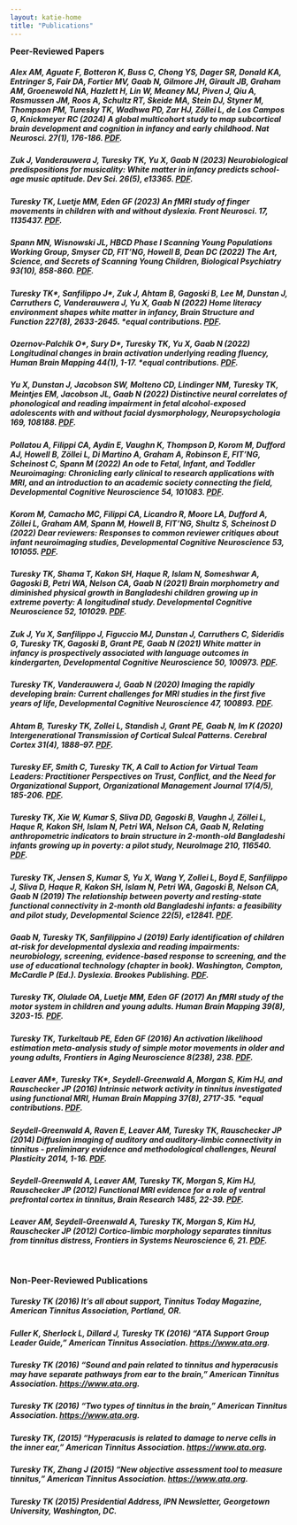 ```yaml
---
layout: katie-home
title: "Publications"
---
```


<span style="font-weight: bold; font-size:1.1em;">Peer-Reviewed Papers</span>  

##### Alex AM, Aguate F, Botteron K, Buss C, Chong YS, Dager SR, Donald KA, Entringer S, Fair DA, Fortier MV, Gaab N, Gilmore JH, Girault JB, Graham AM, Groenewold NA, Hazlett H, Lin W, Meaney MJ, Piven J, Qiu A, Rasmussen JM, Roos A, Schultz RT, Skeide MA, Stein DJ, Styner M, Thompson PM, Turesky TK, Wadhwa PD, Zar HJ, Zöllei L, de Los Campos G, Knickmeyer RC  (2024) A global multicohort study to map subcortical brain development and cognition in infancy and early childhood. Nat Neurosci. 27(1), 176-186. [PDF](pdfs/Alex_etal,2023b.pdf).

##### Zuk J, Vanderauwera J, Turesky TK, Yu X, Gaab N  (2023) Neurobiological predispositions for musicality: White matter in infancy predicts school-age music aptitude. Dev Sci. 26(5), e13365. [PDF](pdfs/Zuk_etal,2023.pdf).

##### Turesky TK, Luetje MM, Eden GF  (2023) An fMRI study of finger movements in children with and without dyslexia. Front Neurosci. 17, 1135437. [PDF](pdfs/Turesky_etal,2023.pdf).

##### Spann MN, Wisnowski JL, HBCD Phase I Scanning Young Populations Working Group, Smyser CD, FIT’NG, Howell B, Dean DC  (2022) The Art, Science, and Secrets of Scanning Young Children, Biological Psychiatry 93(10), 858-860. [PDF](pdfs/Spann_etal,2022.pdf).

##### Turesky TK\*, Sanfilippo J\*, Zuk J, Ahtam B, Gagoski B, Lee M, Dunstan J, Carruthers C, Vanderauwera J, Yu X, Gaab N  (2022) Home literacy environment shapes white matter in infancy, Brain Structure and Function 227(8), 2633-2645. *equal contributions. [PDF](pdfs/Turesky,Sanfilippo_etal,2022.pdf).

##### Ozernov-Palchik O\*, Sury D\*, Turesky TK, Yu X, Gaab N  (2022) Longitudinal changes in brain activation underlying reading fluency, Human Brain Mapping 44(1), 1-17. *equal contributions. [PDF](pdfs/Ozernov-Palchik,Sury_etal,2023.pdf).

##### Yu X, Dunstan J, Jacobson SW, Molteno CD, Lindinger NM, Turesky TK, Meintjes EM, Jacobson JL, Gaab N  (2022) Distinctive neural correlates of phonological and reading impairment in fetal alcohol-exposed adolescents with and without facial dysmorphology, Neuropsychologia 169, 108188. [PDF](pdfs/Yu_etal,2022b.pdf).

##### Pollatou A, Filippi CA, Aydin E, Vaughn K, Thompson D, Korom M, Dufford AJ, Howell B, Zöllei L, Di Martino A, Graham A, Robinson E, FIT’NG, Scheinost C, Spann M  (2022) An ode to Fetal, Infant, and Toddler Neuroimaging: Chronicling early clinical to research applications with MRI, and an introduction to an academic society connecting the field, Developmental Cognitive Neuroscience 54, 101083. [PDF](pdfs/Pollatou_etal,2022.pdf).

##### Korom M, Camacho MC, Filippi CA, Licandro R, Moore LA, Dufford A, Zöllei L, Graham AM, Spann M, Howell B, FIT’NG, Shultz S, Scheinost D  (2022)  Dear reviewers: Responses to common reviewer critiques about infant neuroimaging studies, Developmental Cognitive Neuroscience 53, 101055. [PDF](pdfs/Korom_etal,2022.pdf).

##### Turesky TK, Shama T, Kakon SH, Haque R, Islam N, Someshwar A, Gagoski B, Petri WA, Nelson CA, Gaab N (2021) Brain morphometry and diminished physical growth in Bangladeshi children growing up in extreme poverty: A longitudinal study. Developmental Cognitive Neuroscience 52, 101029. [PDF](pdfs/Turesky_etal,2021.pdf).

##### Zuk J, Yu X, Sanfilippo J, Figuccio MJ, Dunstan J, Carruthers C, Sideridis G, Turesky TK, Gagoski B, Grant PE, Gaab N (2021) White matter in infancy is prospectively associated with language outcomes in kindergarten, Developmental Cognitive Neuroscience 50, 100973. [PDF](pdfs/Zuk_etal,2021.pdf).
 
##### Turesky TK, Vanderauwera J, Gaab N (2020) Imaging the rapidly developing brain: Current challenges for MRI studies in the first five years of life, Developmental Cognitive Neuroscience 47, 100893. [PDF](pdfs/Turesky_etal,2020c.pdf).

##### Ahtam B, Turesky TK, Zollei L, Standish J, Grant PE, Gaab N, Im K (2020) Intergenerational Transmission of Cortical Sulcal Patterns. Cerebral Cortex 31(4), 1888–97. [PDF](pdfs/Ahtam_etal,2020.pdf).

##### Turesky EF, Smith C, Turesky TK, A Call to Action for Virtual Team Leaders: Practitioner Perspectives on Trust, Conflict, and the Need for Organizational Support, Organizational Management Journal 17(4/5), 185-206. [PDF](pdfs/TureskyE_etal,2020.pdf).

##### Turesky TK, Xie W, Kumar S, Sliva DD, Gagoski B, Vaughn J, Zöllei L, Haque R, Kakon SH, Islam N, Petri WA, Nelson CA, Gaab N, Relating anthropometric indicators to brain structure in 2-month-old Bangladeshi infants growing up in poverty: a pilot study, NeuroImage 210, 116540. [PDF](pdfs/Turesky_etal,2020.pdf). 

##### Turesky TK, Jensen S, Kumar S, Yu X, Wang Y, Zollei L, Boyd E, Sanfilippo J, Sliva D, Haque R, Kakon SH, Islam N, Petri WA, Gagoski B, Nelson CA, Gaab N (2019) The relationship between poverty and resting-state functional connectivity in 2-month old Bangladeshi infants: a feasibility and pilot study, Developmental Science 22(5), e12841. [PDF](pdfs/Turesky_etal,2019.pdf).

##### Gaab N, Turesky TK, Sanfilippino J (2019) Early identification of children at-risk for developmental dyslexia and reading impairments: neurobiology, screening, evidence-based response to screening, and the use of educational technology (chapter in book). Washington, Compton, McCardle P (Ed.). Dyslexia. Brookes Publishing. [PDF](pdfs/Gaab_etal-chapter.pdf).

##### Turesky TK, Olulade OA, Luetje MM, Eden GF (2017) An fMRI study of the motor system in children and young adults. Human Brain Mapping 39(8), 3203-15. [PDF](pdfs/Turesky_etal,2017.pdf).

##### Turesky TK, Turkeltaub PE, Eden GF (2016) An activation likelihood estimation meta-analysis study of simple motor movements in older and young adults, Frontiers in Aging Neuroscience 8(238), 238. [PDF](pdfs/Turesky_etal,2016.pdf).

##### Leaver AM\*, Turesky TK\*, Seydell-Greenwald A, Morgan S, Kim HJ, and Rauschecker JP (2016) Intrinsic network activity in tinnitus investigated using functional MRI, Human Brain Mapping 37(8), 2717-35. *equal contributions. [PDF](pdfs/Leaver&Turesky_etal,2016.pdf).

##### Seydell-Greenwald A, Raven E, Leaver AM, Turesky TK, Rauschecker JP (2014) Diffusion imaging of auditory and auditory-limbic connectivity in tinnitus - preliminary evidence and methodological challenges, Neural Plasticity 2014, 1-16. [PDF](pdfs/Seydell-Greenwald_etal,2014.pdf).

##### Seydell-Greenwald A, Leaver AM, Turesky TK, Morgan S, Kim HJ, Rauschecker JP (2012) Functional MRI evidence for a role of ventral prefrontal cortex in tinnitus, Brain Research 1485, 22-39. [PDF](pdfs/Seydell-Greenwald_etal,2012.pdf).

##### Leaver AM, Seydell-Greenwald A, Turesky TK, Morgan S, Kim HJ, Rauschecker JP (2012) Cortico-limbic morphology separates tinnitus from tinnitus distress, Frontiers in Systems Neuroscience 6, 21. [PDF](pdfs/Leaver_etal,2012.pdf).  

<br/>  

<span style="font-weight: bold; font-size:1.1em;">Non-Peer-Reviewed Publications</span>  

##### Turesky TK (2016) It’s all about support, Tinnitus Today Magazine, American Tinnitus Association, Portland, OR.

##### Fuller K, Sherlock L, Dillard J, Turesky TK (2016) “ATA Support Group Leader Guide,” American Tinnitus Association. https://www.ata.org.

##### Turesky TK (2016) “Sound and pain related to tinnitus and hyperacusis may have separate pathways from ear to the brain,” American Tinnitus Association. https://www.ata.org.

##### Turesky TK (2016) “Two types of tinnitus in the brain,” American Tinnitus Association. https://www.ata.org.

##### Turesky TK, (2015) “Hyperacusis is related to damage to nerve cells in the inner ear,” American Tinnitus Association. https://www.ata.org.

##### Turesky TK, Zhang J (2015) “New objective assessment tool to measure tinnitus,” American Tinnitus Association. https://www.ata.org.

##### Turesky TK (2015) Presidential Address, IPN Newsletter, Georgetown University, Washington, DC.


<!--stackedit_data:
eyJoaXN0b3J5IjpbLTYxOTc0MjMyOCwxODcwOTgyMzI2LDc4Nz
Q2NjY0N119
-->
